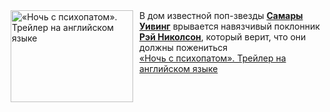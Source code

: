 <!--2025-02-17 11:00:02-->
<div class="yb">
  <div class="rss smaller1 kino_kino"><a href="https://www.kino-teatr.ru/video/46404/" title="«Ночь с психопатом». Трейлер на английском языке"><img src="https://www.kino-teatr.ru/video/4/0/46404/poster.jpg" width="196" height="147" align="left" hspace="5" style="margin: 0px 10px 0px 5px" alt="«Ночь с психопатом». Трейлер на английском языке"/></a>В дом известной поп-звезды <a href=https://www.kino-teatr.ru/kino/acter/w/hollywood/504758/bio/ target=_blank><strong>Самары Уивинг</strong></a> врывается навязчивый поклонник <a href=https://www.kino-teatr.ru/kino/acter/m/hollywood/490085/bio/ target=_blank><strong>Рэй Николсон</strong></a>, который верит, что они должны пожениться <br><a class="light" href="https://www.kino-teatr.ru/video/46404/">«Ночь с психопатом». Трейлер на английском языке</a></div>
</div>
